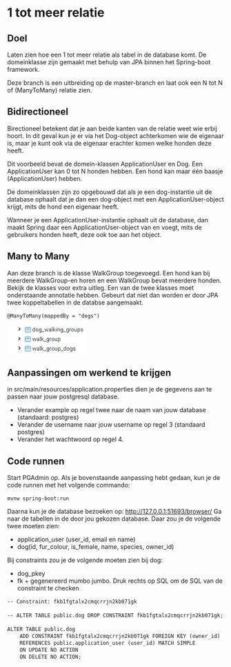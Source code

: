 # 1 tot meer relatie
## Doel
Laten zien hoe een 1 tot meer relatie als tabel in de database komt. De domeinklasse zijn gemaakt met behulp van JPA 
binnen het Spring-boot framework.

Deze branch is een uitbreiding op de master-branch en laat ook een N tot N of (ManyToMany) relatie zien.


## Bidirectioneel
Birectioneel betekent dat je aan beide kanten van de relatie weet wie erbij hoort. In dit geval kun je er via het 
Dog-object achterkomen wie de eigenaar is, maar je kunt ook via de eigenaar erachter komen welke honden deze heeft.

Dit voorbeeld bevat de domein-klassen ApplicationUser en Dog.
Een ApplicationUser kan 0 tot N honden hebben. Een hond kan maar één baasje (ApplicationUser) hebben.

De domeinklassen zijn zo opgebouwd dat als je een dog-instantie uit de database ophaalt dat je dan een dog-object met 
een ApplicationUser-object krijgt, mits de hond een eigenaar heeft.

Wanneer je een ApplicationUser-instantie ophaalt uit de database, dan maakt Spring daar een ApplicationUser-object van 
en voegt, mits de gebruikers honden heeft, deze ook toe aan het object.

## Many to Many
Aan deze branch is de klasse WalkGroup toegevoegd. Een hond kan bij meerdere WalkGroup-en horen en een WalkGroup bevat
meerdere honden. Bekijk de klasses voor extra uitleg. Een van de twee klasses moet onderstaande annotatie hebben. 
Gebeurt dat niet dan worden er door JPA twee koppeltabellen in de databse aangemaakt.
```
@ManyToMany(mappedBy = "dogs")
```
![dubbele koppeltabellen](img/te-veel-tabellen.png)

## Aanpassingen om werkend te krijgen
in src/main/resources/application.properties dien je de gegevens aan te passen naar jouw postgresql database.
 * Verander example op regel twee naar de naam van jouw database (standaard: postgres)
 * Verander de username naar jouw username op regel 3 (standaard postgres)
 * Verander het wachtwoord op regel 4.
 
## Code runnen
Start PGAdmin op. Als je bovenstaande aanpassing hebt gedaan, kun je de code runnen met het volgende commando:
```
mvnw spring-boot:run
```

Daarna kun je de database bezoeken op: http://127.0.0.1:51693/browser/
Ga naar de tabellen in de door jou gekozen database. Daar zou je de volgende twee moeten zien:
 * application_user (user_id, email en name)
 * dog(id, fur_colour, is_female, name, species, owner_id)

Bij constraints zou je de volgende moeten zien bij dog:
 * dog_pkey
 * fk + gegenereerd mumbo jumbo. Druk rechts op SQL om de SQL van de constraint te checken
```
-- Constraint: fkb1fgtalx2cmqcrrjn2kb071gk

-- ALTER TABLE public.dog DROP CONSTRAINT fkb1fgtalx2cmqcrrjn2kb071gk;

ALTER TABLE public.dog
    ADD CONSTRAINT fkb1fgtalx2cmqcrrjn2kb071gk FOREIGN KEY (owner_id)
    REFERENCES public.application_user (user_id) MATCH SIMPLE
    ON UPDATE NO ACTION
    ON DELETE NO ACTION;
```